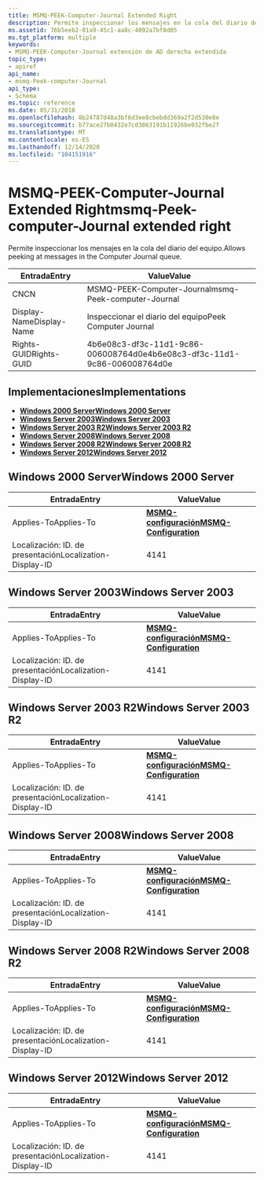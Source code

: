 ```yaml
---
title: MSMQ-PEEK-Computer-Journal Extended Right
description: Permite inspeccionar los mensajes en la cola del diario del equipo.
ms.assetid: 76b5eeb2-01a9-45c1-aa8c-4092a7bf8d05
ms.tgt_platform: multiple
keywords:
- MSMQ-PEEK-Computer-Journal extensión de AD derecha extendida
topic_type:
- apiref
api_name:
- msmq-Peek-computer-Journal
api_type:
- Schema
ms.topic: reference
ms.date: 05/31/2018
ms.openlocfilehash: 8b24787d48a3bf6d3ee8cbebdd369a2f2d530e8e
ms.sourcegitcommit: b77ace27b0432e7cd3863191b11926be032fbe2f
ms.translationtype: MT
ms.contentlocale: es-ES
ms.lasthandoff: 12/14/2020
ms.locfileid: "104151916"
---
```

# <a name="msmq-peek-computer-journal-extended-right"></a><span data-ttu-id="9a532-104">MSMQ-PEEK-Computer-Journal Extended Right</span><span class="sxs-lookup"><span data-stu-id="9a532-104">msmq-Peek-computer-Journal extended right</span></span>

<span data-ttu-id="9a532-105">Permite inspeccionar los mensajes en la cola del diario del equipo.</span><span class="sxs-lookup"><span data-stu-id="9a532-105">Allows peeking at messages in the Computer Journal queue.</span></span>



| <span data-ttu-id="9a532-106">Entrada</span><span class="sxs-lookup"><span data-stu-id="9a532-106">Entry</span></span> | <span data-ttu-id="9a532-107">Value</span><span class="sxs-lookup"><span data-stu-id="9a532-107">Value</span></span> |
|--------------|--------------------------------------|
| <span data-ttu-id="9a532-108">CN</span><span class="sxs-lookup"><span data-stu-id="9a532-108">CN</span></span>           | <span data-ttu-id="9a532-109">MSMQ-PEEK-Computer-Journal</span><span class="sxs-lookup"><span data-stu-id="9a532-109">msmq-Peek-computer-Journal</span></span>           |
| <span data-ttu-id="9a532-110">Display-Name</span><span class="sxs-lookup"><span data-stu-id="9a532-110">Display-Name</span></span> | <span data-ttu-id="9a532-111">Inspeccionar el diario del equipo</span><span class="sxs-lookup"><span data-stu-id="9a532-111">Peek Computer Journal</span></span>                |
| <span data-ttu-id="9a532-112">Rights-GUID</span><span class="sxs-lookup"><span data-stu-id="9a532-112">Rights-GUID</span></span>  | <span data-ttu-id="9a532-113">4b6e08c3-df3c-11d1-9c86-006008764d0e</span><span class="sxs-lookup"><span data-stu-id="9a532-113">4b6e08c3-df3c-11d1-9c86-006008764d0e</span></span> |



## <a name="implementations"></a><span data-ttu-id="9a532-114">Implementaciones</span><span class="sxs-lookup"><span data-stu-id="9a532-114">Implementations</span></span>

-   [<span data-ttu-id="9a532-115">**Windows 2000 Server**</span><span class="sxs-lookup"><span data-stu-id="9a532-115">**Windows 2000 Server**</span></span>](#windows-2000-server)
-   [<span data-ttu-id="9a532-116">**Windows Server 2003**</span><span class="sxs-lookup"><span data-stu-id="9a532-116">**Windows Server 2003**</span></span>](#windows-server-2003)
-   [<span data-ttu-id="9a532-117">**Windows Server 2003 R2**</span><span class="sxs-lookup"><span data-stu-id="9a532-117">**Windows Server 2003 R2**</span></span>](#windows-server-2003-r2)
-   [<span data-ttu-id="9a532-118">**Windows Server 2008**</span><span class="sxs-lookup"><span data-stu-id="9a532-118">**Windows Server 2008**</span></span>](#windows-server-2008)
-   [<span data-ttu-id="9a532-119">**Windows Server 2008 R2**</span><span class="sxs-lookup"><span data-stu-id="9a532-119">**Windows Server 2008 R2**</span></span>](#windows-server-2008-r2)
-   [<span data-ttu-id="9a532-120">**Windows Server 2012**</span><span class="sxs-lookup"><span data-stu-id="9a532-120">**Windows Server 2012**</span></span>](#windows-server-2012)

## <a name="windows-2000-server"></a><span data-ttu-id="9a532-121">Windows 2000 Server</span><span class="sxs-lookup"><span data-stu-id="9a532-121">Windows 2000 Server</span></span>



| <span data-ttu-id="9a532-122">Entrada</span><span class="sxs-lookup"><span data-stu-id="9a532-122">Entry</span></span> | <span data-ttu-id="9a532-123">Value</span><span class="sxs-lookup"><span data-stu-id="9a532-123">Value</span></span> |
|-------------------------|--------------------------------------------------------------|
| <span data-ttu-id="9a532-124">Applies-To</span><span class="sxs-lookup"><span data-stu-id="9a532-124">Applies-To</span></span>              | [<span data-ttu-id="9a532-125">**MSMQ-configuración**</span><span class="sxs-lookup"><span data-stu-id="9a532-125">**MSMQ-Configuration**</span></span>](c-msmqconfiguration.md)<br/> |
| <span data-ttu-id="9a532-126">Localización: ID. de presentación</span><span class="sxs-lookup"><span data-stu-id="9a532-126">Localization-Display-ID</span></span> | <span data-ttu-id="9a532-127">41</span><span class="sxs-lookup"><span data-stu-id="9a532-127">41</span></span>                                                           |



## <a name="windows-server-2003"></a><span data-ttu-id="9a532-128">Windows Server 2003</span><span class="sxs-lookup"><span data-stu-id="9a532-128">Windows Server 2003</span></span>



| <span data-ttu-id="9a532-129">Entrada</span><span class="sxs-lookup"><span data-stu-id="9a532-129">Entry</span></span> | <span data-ttu-id="9a532-130">Value</span><span class="sxs-lookup"><span data-stu-id="9a532-130">Value</span></span> |
|-------------------------|--------------------------------------------------------------|
| <span data-ttu-id="9a532-131">Applies-To</span><span class="sxs-lookup"><span data-stu-id="9a532-131">Applies-To</span></span>              | [<span data-ttu-id="9a532-132">**MSMQ-configuración**</span><span class="sxs-lookup"><span data-stu-id="9a532-132">**MSMQ-Configuration**</span></span>](c-msmqconfiguration.md)<br/> |
| <span data-ttu-id="9a532-133">Localización: ID. de presentación</span><span class="sxs-lookup"><span data-stu-id="9a532-133">Localization-Display-ID</span></span> | <span data-ttu-id="9a532-134">41</span><span class="sxs-lookup"><span data-stu-id="9a532-134">41</span></span>                                                           |



## <a name="windows-server-2003-r2"></a><span data-ttu-id="9a532-135">Windows Server 2003 R2</span><span class="sxs-lookup"><span data-stu-id="9a532-135">Windows Server 2003 R2</span></span>



| <span data-ttu-id="9a532-136">Entrada</span><span class="sxs-lookup"><span data-stu-id="9a532-136">Entry</span></span> | <span data-ttu-id="9a532-137">Value</span><span class="sxs-lookup"><span data-stu-id="9a532-137">Value</span></span> |
|-------------------------|--------------------------------------------------------------|
| <span data-ttu-id="9a532-138">Applies-To</span><span class="sxs-lookup"><span data-stu-id="9a532-138">Applies-To</span></span>              | [<span data-ttu-id="9a532-139">**MSMQ-configuración**</span><span class="sxs-lookup"><span data-stu-id="9a532-139">**MSMQ-Configuration**</span></span>](c-msmqconfiguration.md)<br/> |
| <span data-ttu-id="9a532-140">Localización: ID. de presentación</span><span class="sxs-lookup"><span data-stu-id="9a532-140">Localization-Display-ID</span></span> | <span data-ttu-id="9a532-141">41</span><span class="sxs-lookup"><span data-stu-id="9a532-141">41</span></span>                                                           |



## <a name="windows-server-2008"></a><span data-ttu-id="9a532-142">Windows Server 2008</span><span class="sxs-lookup"><span data-stu-id="9a532-142">Windows Server 2008</span></span>



| <span data-ttu-id="9a532-143">Entrada</span><span class="sxs-lookup"><span data-stu-id="9a532-143">Entry</span></span> | <span data-ttu-id="9a532-144">Value</span><span class="sxs-lookup"><span data-stu-id="9a532-144">Value</span></span> |
|-------------------------|--------------------------------------------------------------|
| <span data-ttu-id="9a532-145">Applies-To</span><span class="sxs-lookup"><span data-stu-id="9a532-145">Applies-To</span></span>              | [<span data-ttu-id="9a532-146">**MSMQ-configuración**</span><span class="sxs-lookup"><span data-stu-id="9a532-146">**MSMQ-Configuration**</span></span>](c-msmqconfiguration.md)<br/> |
| <span data-ttu-id="9a532-147">Localización: ID. de presentación</span><span class="sxs-lookup"><span data-stu-id="9a532-147">Localization-Display-ID</span></span> | <span data-ttu-id="9a532-148">41</span><span class="sxs-lookup"><span data-stu-id="9a532-148">41</span></span>                                                           |



## <a name="windows-server-2008-r2"></a><span data-ttu-id="9a532-149">Windows Server 2008 R2</span><span class="sxs-lookup"><span data-stu-id="9a532-149">Windows Server 2008 R2</span></span>



| <span data-ttu-id="9a532-150">Entrada</span><span class="sxs-lookup"><span data-stu-id="9a532-150">Entry</span></span> | <span data-ttu-id="9a532-151">Value</span><span class="sxs-lookup"><span data-stu-id="9a532-151">Value</span></span> |
|-------------------------|--------------------------------------------------------------|
| <span data-ttu-id="9a532-152">Applies-To</span><span class="sxs-lookup"><span data-stu-id="9a532-152">Applies-To</span></span>              | [<span data-ttu-id="9a532-153">**MSMQ-configuración**</span><span class="sxs-lookup"><span data-stu-id="9a532-153">**MSMQ-Configuration**</span></span>](c-msmqconfiguration.md)<br/> |
| <span data-ttu-id="9a532-154">Localización: ID. de presentación</span><span class="sxs-lookup"><span data-stu-id="9a532-154">Localization-Display-ID</span></span> | <span data-ttu-id="9a532-155">41</span><span class="sxs-lookup"><span data-stu-id="9a532-155">41</span></span>                                                           |



## <a name="windows-server-2012"></a><span data-ttu-id="9a532-156">Windows Server 2012</span><span class="sxs-lookup"><span data-stu-id="9a532-156">Windows Server 2012</span></span>



| <span data-ttu-id="9a532-157">Entrada</span><span class="sxs-lookup"><span data-stu-id="9a532-157">Entry</span></span> | <span data-ttu-id="9a532-158">Value</span><span class="sxs-lookup"><span data-stu-id="9a532-158">Value</span></span> |
|-------------------------|--------------------------------------------------------------|
| <span data-ttu-id="9a532-159">Applies-To</span><span class="sxs-lookup"><span data-stu-id="9a532-159">Applies-To</span></span>              | [<span data-ttu-id="9a532-160">**MSMQ-configuración**</span><span class="sxs-lookup"><span data-stu-id="9a532-160">**MSMQ-Configuration**</span></span>](c-msmqconfiguration.md)<br/> |
| <span data-ttu-id="9a532-161">Localización: ID. de presentación</span><span class="sxs-lookup"><span data-stu-id="9a532-161">Localization-Display-ID</span></span> | <span data-ttu-id="9a532-162">41</span><span class="sxs-lookup"><span data-stu-id="9a532-162">41</span></span>                                                           |



 

 





